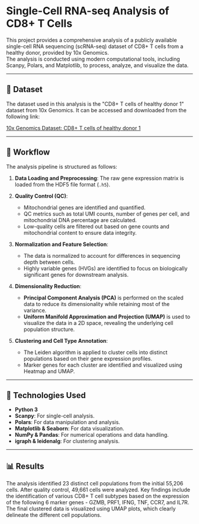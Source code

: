 # Single-Cell RNA-seq Analysis of CD8+ T Cells

This project provides a comprehensive analysis of a publicly available single-cell RNA sequencing (scRNA-seq) dataset of CD8+ T cells from a healthy donor, provided by 10x Genomics.  
The analysis is conducted using modern computational tools, including Scanpy, Polars, and Matplotlib, to process, analyze, and visualize the data.

---

## 🧬 Dataset

The dataset used in this analysis is the "CD8+ T cells of healthy donor 1" dataset from 10x Genomics. It can be accessed and downloaded from the following link:

[10x Genomics Dataset: CD8+ T cells of healthy donor 1](https://www.10xgenomics.com/datasets/cd-8-plus-t-cells-of-healthy-donor-1-1-standard-3-0-2)

---

## 🔬 Workflow

The analysis pipeline is structured as follows:

1.  **Data Loading and Preprocessing**: The raw gene expression matrix is loaded from the HDF5 file format (`.h5`).

2.  **Quality Control (QC)**:
    * Mitochondrial genes are identified and quantified.
    * QC metrics such as total UMI counts, number of genes per cell, and mitochondrial DNA percentage are calculated.
    * Low-quality cells are filtered out based on gene counts and mitochondrial content to ensure data integrity.

3.  **Normalization and Feature Selection**:
    * The data is normalized to account for differences in sequencing depth between cells.
    * Highly variable genes (HVGs) are identified to focus on biologically significant genes for downstream analysis.

4.  **Dimensionality Reduction**:
    * **Principal Component Analysis (PCA)** is performed on the scaled data to reduce its dimensionality while retaining most of the variance.
    * **Uniform Manifold Approximation and Projection (UMAP)** is used to visualize the data in a 2D space, revealing the underlying cell population structure.

5.  **Clustering and Cell Type Annotation**:
    * The Leiden algorithm is applied to cluster cells into distinct populations based on their gene expression profiles.
    * Marker genes for each cluster are identified and visualized using Heatmap and UMAP.

---

## 🚀 Technologies Used

* **Python 3**
* **Scanpy**: For single-cell analysis.
* **Polars**: For data manipulation and analysis.
* **Matplotlib & Seaborn**: For data visualization.
* **NumPy & Pandas**: For numerical operations and data handling.
* **igraph & leidenalg**: For clustering analysis.

---

## 📊 Results

The analysis identified 23 distinct cell populations from the initial 55,206 cells. 
After quality control, 49,661 cells were analyzed. 
Key findings include the identification of various CD8+ T cell subtypes based on the expression of the following 6 marker genes - GZMB, PRF1, IFNG, TNF, CCR7, and IL7R. 
The final clustered data is visualized using UMAP plots, which clearly delineate the different cell populations.

